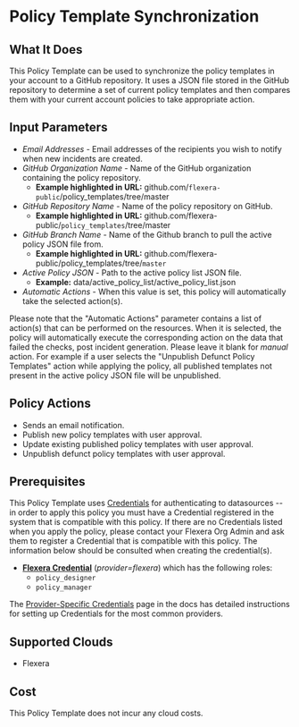 # Policy Template Synchronization

## What It Does

This Policy Template can be used to synchronize the policy templates in your account to a GitHub repository. It uses a JSON file stored in the GitHub repository to determine a set of current policy templates and then compares them with your current account policies to take appropriate action.

## Input Parameters

- *Email Addresses* - Email addresses of the recipients you wish to notify when new incidents are created.
- *GitHub Organization Name* - Name of the GitHub organization containing the policy repository.
  - **Example highlighted in URL:** github.com/`flexera-public`/policy_templates/tree/master
- *GitHub Repository Name* - Name of the policy repository on GitHub.
  - **Example highlighted in URL:** github.com/flexera-public/`policy_templates`/tree/master
- *GitHub Branch Name* - Name of the Github branch to pull the active policy JSON file from.
  - **Example highlighted in URL:** github.com/flexera-public/policy_templates/tree/`master`
- *Active Policy JSON* - Path to the active policy list JSON file.
  - **Example:** data/active_policy_list/active_policy_list.json
- *Automatic Actions* - When this value is set, this policy will automatically take the selected action(s).

Please note that the "Automatic Actions" parameter contains a list of action(s) that can be performed on the resources. When it is selected, the policy will automatically execute the corresponding action on the data that failed the checks, post incident generation. Please leave it blank for *manual* action.
For example if a user selects the "Unpublish Defunct Policy Templates" action while applying the policy, all published templates not present in the active policy JSON file will be unpublished.

## Policy Actions

- Sends an email notification.
- Publish new policy templates with user approval.
- Update existing published policy templates with user approval.
- Unpublish defunct policy templates with user approval.

## Prerequisites

This Policy Template uses [Credentials](https://docs.flexera.com/flexera/EN/Automation/ManagingCredentialsExternal.htm) for authenticating to datasources -- in order to apply this policy you must have a Credential registered in the system that is compatible with this policy. If there are no Credentials listed when you apply the policy, please contact your Flexera Org Admin and ask them to register a Credential that is compatible with this policy. The information below should be consulted when creating the credential(s).

- [**Flexera Credential**](https://docs.flexera.com/flexera/EN/Automation/ProviderCredentials.htm) (*provider=flexera*) which has the following roles:
  - `policy_designer`
  - `policy_manager`

The [Provider-Specific Credentials](https://docs.flexera.com/flexera/EN/Automation/ProviderCredentials.htm) page in the docs has detailed instructions for setting up Credentials for the most common providers.

## Supported Clouds

- Flexera

## Cost

This Policy Template does not incur any cloud costs.
